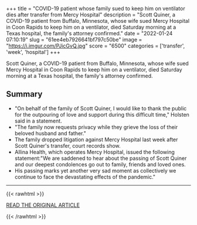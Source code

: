 +++
title = "COVID-19 patient whose family sued to keep him on ventilator dies after transfer from Mercy Hospital"
description = "Scott Quiner, a COVID-19 patient from Buffalo, Minnesota, whose wife sued Mercy Hospital in Coon Rapids to keep him on a ventilator, died Saturday morning at a Texas hospital, the family's attorney confirmed."
date = "2022-01-24 07:10:19"
slug = "61ee4eb7926641bf797c50be"
image = "https://i.imgur.com/PJicGvQ.jpg"
score = "6500"
categories = ['transfer', 'week', 'hospital']
+++

Scott Quiner, a COVID-19 patient from Buffalo, Minnesota, whose wife sued Mercy Hospital in Coon Rapids to keep him on a ventilator, died Saturday morning at a Texas hospital, the family's attorney confirmed.

## Summary

- "On behalf of the family of Scott Quiner, I would like to thank the public for the outpouring of love and support during this difficult time," Holsten said in a statement.
- "The family now requests privacy while they grieve the loss of their beloved husband and father."
- The family dropped litigation against Mercy Hospital last week after Scott Quiner's transfer, court records show.
- Allina Health, which operates Mercy Hospital, issued the following statement:"We are saddened to hear about the passing of Scott Quiner and our deepest condolences go out to family, friends and loved ones.
- His passing marks yet another very sad moment as collectively we continue to face the devastating effects of the pandemic."

---

{{< rawhtml >}}
  <p class="article-category">
    <a target="_blank" href="https://kstp.com/minnesota-news/covid-19-patient-scott-quiner-death-mercy-hospital-transfer/6367370/">READ THE ORIGINAL ARTICLE</a>
  </p>
{{< /rawhtml >}}
